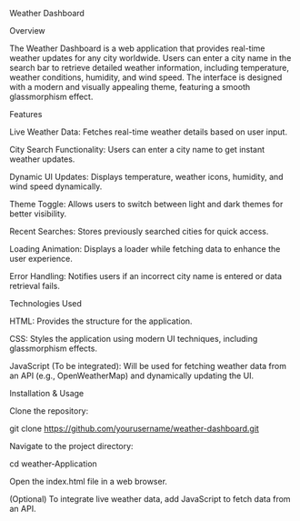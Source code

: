 Weather Dashboard

Overview

The Weather Dashboard is a web application that provides real-time weather updates for any city worldwide. Users can enter a city name in the search bar to retrieve detailed weather information, including temperature, weather conditions, humidity, and wind speed. The interface is designed with a modern and visually appealing theme, featuring a smooth glassmorphism effect.

Features

Live Weather Data: Fetches real-time weather details based on user input.

City Search Functionality: Users can enter a city name to get instant weather updates.

Dynamic UI Updates: Displays temperature, weather icons, humidity, and wind speed dynamically.

Theme Toggle: Allows users to switch between light and dark themes for better visibility.

Recent Searches: Stores previously searched cities for quick access.

Loading Animation: Displays a loader while fetching data to enhance the user experience.

Error Handling: Notifies users if an incorrect city name is entered or data retrieval fails.

Technologies Used

HTML: Provides the structure for the application.

CSS: Styles the application using modern UI techniques, including glassmorphism effects.

JavaScript (To be integrated): Will be used for fetching weather data from an API (e.g., OpenWeatherMap) and dynamically updating the UI.

Installation & Usage

Clone the repository:

git clone https://github.com/yourusername/weather-dashboard.git

Navigate to the project directory:

cd weather-Application

Open the index.html file in a web browser.

(Optional) To integrate live weather data, add JavaScript to fetch data from an API.
